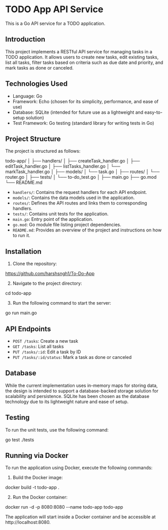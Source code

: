 # TODO App API Service

This is a Go API service for a TODO application.

## Introduction

This project implements a RESTful API service for managing tasks in a TODO application. It allows users to create new tasks, edit existing tasks, list all tasks, filter tasks based on criteria such as due date and priority, and mark tasks as done or canceled.

## Technologies Used

- Language: Go
- Framework: Echo (chosen for its simplicity, performance, and ease of use)
- Database: SQLite (intended for future use as a lightweight and easy-to-setup solution)
- Test Framework: Go testing (standard library for writing tests in Go)

## Project Structure

The project is structured as follows:

todo-app/
│
├── handlers/
│ ├── createTask_handler.go
│ ├── editTask_handler.go
│ ├── listTasks_handler.go
│ └── markTask_handler.go
│
├── models/
│ └── task.go
│
├── routes/
│ └── router.go
│
├── tests/
│ └── to-do_test.go
│
├── main.go
├── go.mod
└── README.md


- `handlers/`: Contains the request handlers for each API endpoint.
- `models/`: Contains the data models used in the application.
- `routes/`: Defines the API routes and links them to corresponding handlers.
- `tests/`: Contains unit tests for the application.
- `main.go`: Entry point of the application.
- `go.mod`: Go module file listing project dependencies.
- `README.md`: Provides an overview of the project and instructions on how to run it.

## Installation

1. Clone the repository:

https://github.com/harshsngh1/To-Do-App


2. Navigate to the project directory:

cd todo-app


3. Run the following command to start the server:

go run main.go


## API Endpoints

- `POST /tasks`: Create a new task
- `GET /tasks`: List all tasks
- `PUT /tasks/:id`: Edit a task by ID
- `PUT /tasks/:id/status`: Mark a task as done or canceled

## Database

While the current implementation uses in-memory maps for storing data, the design is intended to support a database-backed storage solution for scalability and persistence. SQLite has been chosen as the database technology due to its lightweight nature and ease of setup.

## Testing

To run the unit tests, use the following command:

go test ./tests


## Running via Docker

To run the application using Docker, execute the following commands:

1. Build the Docker image:

docker build -t todo-app .

2. Run the Docker container:

docker run -d -p 8080:8080 --name todo-app todo-app

The application will start inside a Docker container and be accessible at http://localhost:8080.

